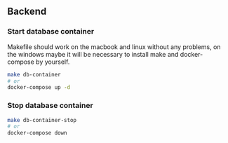 ## Backend 

### Start database container 
Makefile should work on the macbook and linux without any problems, on the windows maybe it will be necessary to install make and docker-compose by yourself.
```bash
make db-container
# or
docker-compose up -d
```
### Stop database container 
```bash
make db-container-stop 
# or
docker-compose down
```